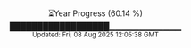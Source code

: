 <p align="center">
⏳Year Progress (60.14 %)<br>
██████████████████▁▁▁▁▁▁▁▁▁▁▁▁ <br>
<sub>Updated: Fri, 08 Aug 2025 12:05:38 GMT</sub>
</p>

